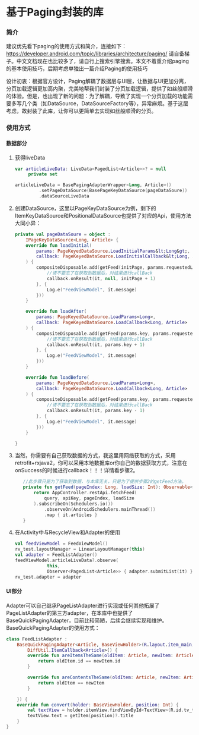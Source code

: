# 基于Paging封装的库

### 简介

建议优先看下paging的使用方式和简介，连接如下：https://developer.android.com/topic/libraries/architecture/paging/  请自备梯子。中文文档现在也比较多了，请自行上搜索引擎搜索。本文不着重介绍paging的基本使用技巧，后期考虑单独出一篇介绍Paging的使用技巧

设计初衷：根据官方设计，Paging解耦了数据层与UI层，让数据与UI更加分离，分页加载逻辑更加高内聚，完美地帮我们封装了分页加载逻辑，提供了如丝般顺滑的体验。但是，也出现了新的问题：为了解耦，导致了实现一个分页加载的功能需要多写几个类（如DataSource，DataSourceFactory等），异常麻烦。基于这层考虑，故封装了此库，让你可以更简单去实现如丝般顺滑的分页。

### 使用方式

#### 数据部分

1. 获得liveData

   ```kotlin
   var articleLiveData: LiveData<PagedList<Article>>? = null
        private set
   
   articleLiveData = BasePagingAdapterWrapper<Long, Article>()
            .setPageDataSource(BasePageKeyDataSource(pageDataSoure))
            .dataSourceLiveData
   
   ```

2. 创建DataSource，这里以PageKeyDataSource为例，剩下的ItemKeyDataSource和PositionalDataSource也提供了对应的Api，使用方法大同小异：

   ```kotlin
   private val pageDataSoure = object :
       IPageKeyDataSource<Long, Article> {
       override fun loadInitial(
           params: PageKeyedDataSource.LoadInitialParams&lt;Long&gt;,
           callback: PageKeyedDataSource.LoadInitialCallback&lt;Long, Article&gt;
       ) {
           compositeDisposable.add(getFeed(initPage, params.requestedLoadSize).subscribe({
               //请不要忘了在获取到数据后，对结果进行callBack
               callback.onResult(it, null, initPage + 1) 
           }, {
               Log.e("FeedViewModel", it.message)
           }))
       }
   
       override fun loadAfter(
           params: PageKeyedDataSource.LoadParams<Long>,
           callback: PageKeyedDataSource.LoadCallback<Long, Article>
       ) {
           compositeDisposable.add(getFeed(params.key, params.requestedLoadSize).subscribe({
               //请不要忘了在获取到数据后，对结果进行callBack
               callback.onResult(it, params.key + 1)
           }, {
               Log.e("FeedViewModel", it.message)
           }))
       }
   
       override fun loadBefore(
           params: PageKeyedDataSource.LoadParams<Long>,
           callback: PageKeyedDataSource.LoadCallback<Long, Article>
       ) {
           compositeDisposable.add(getFeed(params.key, params.requestedLoadSize).subscribe({
               //请不要忘了在获取到数据后，对结果进行callBack
               callback.onResult(it, params.key - 1)
           }, {
               Log.e("FeedViewModel", it.message)
           }))
       }
   
   } 
   ```

3. 当然，你需要有自己获取数据的方式，我这里用网络获取的方式，采用retrofit+rxjava2，你可以采用本地数据库or你自己的数据获取方式，注意在onSuccess的时候进行callback！！！详情看步骤2。

   ```kotlin
      //此步骤只是为了获取到数据，与本库无关，只是为了提供步骤2的getFeed方法。
      private fun getFeed(pageIndex: Long, loadSize: Int): Observable<List<Article>> {
          return AppController.restApi.fetchFeed(
              query, apiKey, pageIndex, loadSize
          ).subscribeOn(Schedulers.io())
              .observeOn(AndroidSchedulers.mainThread())
              .map { it.articles }
      }
   ```

4. 在Activity中与RecycleView和Adapter的使用

   ```kotlin
   val feedViewModel = FeedViewModel()
   rv_test.layoutManager = LinearLayoutManager(this)
   val adapter = FeedListAdapter()
   feedViewModel.articleLiveData?.observe(
               this,
               Observer<PagedList<Article>> { adapter.submitList(it) })
   rv_test.adapter = adapter
   ```

#### UI部分

Adapter可以自己继承PageListAdapter进行实现或任何其他拓展了PageListAdapter的第三方adapter，在本库中也提供了BaseQuickPagingAdapter，目前比较简陋，后续会继续实现和维护。BaseQuickPagingAdapter的使用方式：

```kotlin
class FeedListAdapter :
    BaseQuickPagingAdapter<Article, BaseViewHolder>(R.layout.item_main, object :
        DiffUtil.ItemCallback<Article>() {
        override fun areItemsTheSame(oldItem: Article, newItem: Article): Boolean {
            return oldItem.id == newItem.id
        }

        override fun areContentsTheSame(oldItem: Article, newItem: Article): Boolean {
            return oldItem == newItem
        }

    }) {
    override fun convert(holder: BaseViewHolder, position: Int) {
        val textView = holder.itemView.findViewById<TextView>(R.id.tv_test)
        textView.text = getItem(position)?.title
    }
}
```